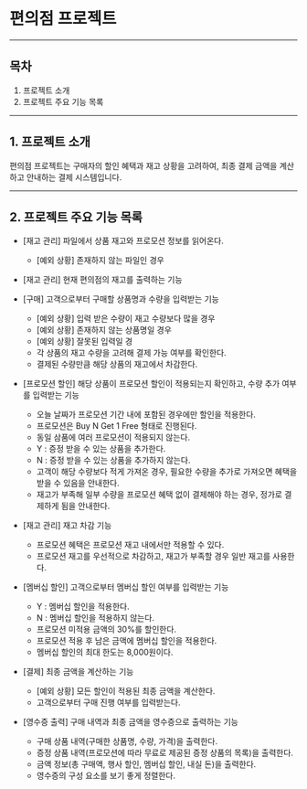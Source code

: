 # 편의점 프로젝트

---

## 목차

1. 프로젝트 소개
2. 프로젝트 주요 기능 목록

---

## 1. 프로젝트 소개

편의점 프로젝트는 구매자의 할인 혜택과 재고 상황을 고려하여, 최종 결제 금액을 계산하고 안내하는 결제 시스템입니다.


---

## 2. 프로젝트 주요 기능 목록

- [재고 관리] 파일에서 상품 재고와 프로모션 정보를 읽어온다.
    * [예외 상황] 존재하지 않는 파일인 경우


- [재고 관리] 현재 편의점의 재고를 출력하는 기능


- [구매] 고객으로부터 구매할 상품명과 수량을 입력받는 기능
    * [예외 상황] 입력 받은 수량이 재고 수량보다 많을 경우
    * [예외 상황] 존재하지 않는 상품명일 경우
    * [예외 상황] 잘못된 입력일 경
    * 각 상품의 재고 수량을 고려해 결제 가능 여부를 확인한다.
    * 결제된 수량만큼 해당 상품의 재고에서 차감한다.


- [프로모션 할인] 해당 상품이 프로모션 할인이 적용되는지 확인하고, 수량 추가 여부를 입력받는 기능
    * 오늘 날짜가 프로모션 기간 내에 포함된 경우에만 할인을 적용한다.
    * 프로모션은 Buy N Get 1 Free 형태로 진행된다.
    * 동일 삼품에 여러 프로모션이 적용되지 않는다.
    * Y : 증정 받을 수 있는 상품을 추가한다.
    * N : 증정 받을 수 있는 상품을 추가하지 않는다.
    * 고객이 해당 수량보다 적게 가져온 경우, 필요한 수량을 추가로 가져오면 혜택을 받을 수 있음을 안내한다.
    * 재고가 부족해 일부 수량을 프로모션 혜택 없이 결제해야 하는 경우, 정가로 결제하게 됨을 안내한다.

- [재고 관리] 재고 차감 기능
    * 프로모션 혜택은 프로모션 재고 내에서만 적용할 수 있다.
    * 프로모션 재고를 우선적으로 차감하고, 재고가 부족할 경우 일반 재고를 사용한다.


- [멤버십 할인] 고객으로부터 멤버십 할인 여부를 입력받는 기능
    * Y : 멤버십 할인을 적용한다.
    * N : 멤버십 할인을 적용하지 않는다.
    * 프로모션 미적용 금액의 30%를 할인한다.
    * 프로모션 적용 후 남은 금액에 멤버십 할인을 적용한다.
    * 멤버십 할인의 최대 한도는 8,000원이다.


- [결제] 최종 금액을 계산하는 기능
    * [예외 상황] 모든 할인이 적용된 최종 금액을 계산한다.
    * 고객으로부터 구매 진행 여부를 입력받는다.


- [영수증 출력] 구매 내역과 최종 금액을 영수증으로 출력하는 기능
    * 구매 상품 내역(구매한 상품명, 수량, 가격)을 출력한다.
    * 증정 상품 내역(프로모션에 따라 무료로 제공된 증정 상품의 목록)을 출력한다.
    * 금액 정보(총 구매액, 행사 할인, 멤버십 할인, 내실 돈)을 출력한다.
    * 영수증의 구성 요소를 보기 좋게 정렬한다.
